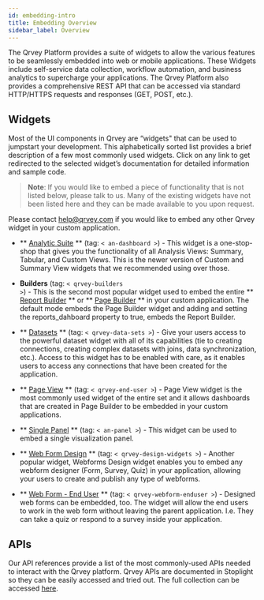 ```yaml
---
id: embedding-intro
title: Embedding Overview
sidebar_label: Overview
---
```

 
<div style={{textAlign: "justify"}}>
 

The Qrvey Platform provides a suite of widgets to allow the various features to be seamlessly embedded into web or mobile applications. These Widgets include self-service data collection, workflow automation, and business analytics to supercharge your applications. The Qrvey Platform also provides a comprehensive REST API that can be accessed via standard HTTP/HTTPS requests and responses (GET, POST, etc.).


 ## Widgets
Most of the UI components in Qrvey are “widgets" that can be used to jumpstart your development. This alphabetically sorted list provides a brief description of a few most commonly used widgets. Click on any link to get redirected to the selected widget’s documentation for detailed information and sample code.

 
>**Note**: If you would like to embed a piece of functionality that is not listed below, please talk to us. Many of the existing widgets have not been listed here and they can be made available to you upon request.
 
Please contact help@qrvey.com if you would like to embed any other Qrvey widget in your custom application.


* ** [Analytic Suite](../embedding/widgets/analytics/analytic-suite.md) ** (tag: <code>&lt; an-dashboard &gt;</code>) - This widget is a one-stop-shop that gives you the functionality of all Analysis Views: Summary, Tabular, and Custom Views. This is the newer version of Custom and Summary View widgets that we recommended using over those.

* **Builders** (tag: <code>&lt; qrvey-builders &gt;</code>) - This is the second most popular widget used to embed the entire ** [Report Builder](../embedding/widgets/app-building/report-builder.md) ** or ** [Page Builder](../embedding/widgets/app-building/page-view.md) ** in your custom application. The default mode embeds the Page Builder widget and adding and setting the reports_dahboard property to true, embeds the Report Builder.
 
* ** [Datasets](../ui-docs/datasets/datasets.md) ** (tag: <code>&lt; qrvey-data-sets &gt;</code>) - Give your users access to the powerful dataset widget with all of its capabilities (tie to creating connections, creating complex datasets with joins, data synchronization, etc.). Access to this widget has to be enabled with care, as it enables users to access any connections that have been created for the application.

* ** [Page View](../embedding/widgets/app-building/page-view.md) ** (tag: <code>&lt; qrvey-end-user &gt;</code>) - Page View widget is the most commonly used widget of the entire set and it allows dashboards that are created in Page Builder to be embedded in your custom applications.

* ** [Single Panel](../embedding/widgets/analytics/single-panel.md) ** (tag: <code>&lt; an-panel &gt;</code>) - This widget can be used to embed a single visualization panel.

* ** [Web Form Design](../embedding/widgets/data-sources/web-forms.md) ** (tag: <code>&lt; qrvey-design-widgets &gt;</code>) - Another popular widget, Webforms Design widget enables you to embed any webform designer (Form, Survey, Quiz) in your application, allowing your users to create and publish any type of webforms.

* ** [Web Form - End User](../embedding/widgets/data-sources/web-form-end-user.md) ** (tag: <code>&lt; qrvey-webform-enduser &gt;</code>) - Designed web forms can be embedded, too. The widget will allow the end users to work in the web form without leaving the parent application. I.e. They can take a quiz or respond to a survey inside your application.
 
## APIs
Our API references provide a list of the most commonly-used APIs needed to interact with the Qrvey platform. Qrvey APIs are documented in Stoplight so they can be easily accessed and tried out. The full collection can be accessed <a href="https://qrvey.stoplight.io/docs/qrvey-api-doc/">here</a>.
 
</div>